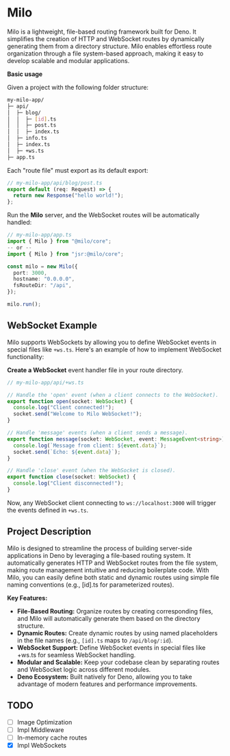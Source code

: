 # Milo

Milo is a lightweight, file-based routing framework built for Deno. It simplifies the creation of HTTP and WebSocket routes by dynamically generating them from a directory structure. Milo enables effortless route organization through a file system-based approach, making it easy to develop scalable and modular applications.

**Basic usage**

Given a project with the following folder structure:

```bash
my-milo-app/
├─ api/
│  ├─ blog/
│  │  ├─ [id].ts
│  │  ├─ post.ts
│  │  ├─ index.ts
│  ├─ info.ts
│  ├─ index.ts
│  ├─ +ws.ts
├─ app.ts
```

Each "route file" must export as its default
export:

```typescript
// my-milo-app/api/blog/post.ts
export default (req: Request) => {
  return new Response("hello world!");
};
```

Run the **Milo** server, and the WebSocket routes will be automatically handled:

```typescript
// my-milo-app/app.ts
import { Milo } from "@milo/core";
-- or --
import { Milo } from "jsr:@milo/core";

const milo = new Milo({
  port: 3000,
  hostname: "0.0.0.0",
  fsRouteDir: "/api",
});

milo.run();
```

## WebSocket Example
Milo supports WebSockets by allowing you to define WebSocket events in special files like `+ws.ts`. Here's an example of how to implement WebSocket functionality:

**Create a WebSocket** event handler file in your route directory.
```ts
// my-milo-app/api/+ws.ts

// Handle the 'open' event (when a client connects to the WebSocket).
export function open(socket: WebSocket) {
  console.log("Client connected!");
  socket.send("Welcome to Milo WebSocket!");
}

// Handle 'message' events (when a client sends a message).
export function message(socket: WebSocket, event: MessageEvent<string>) {
  console.log(`Message from client: ${event.data}`);
  socket.send(`Echo: ${event.data}`);
}

// Handle 'close' event (when the WebSocket is closed).
export function close(socket: WebSocket) {
  console.log("Client disconnected!");
}
```

Now, any WebSocket client connecting to `ws://localhost:3000` will trigger the events defined in `+ws.ts`.

## Project Description
Milo is designed to streamline the process of building server-side applications in Deno by leveraging a file-based routing system. It automatically generates HTTP and WebSocket routes from the file system, making route management intuitive and reducing boilerplate code. With Milo, you can easily define both static and dynamic routes using simple file naming conventions (e.g., [id].ts for parameterized routes).

**Key Features:**

- **File-Based Routing:** Organize routes by creating corresponding files, and Milo will automatically generate them based on the directory structure.
- **Dynamic Routes:** Create dynamic routes by using named placeholders in the file names (e.g., `[id].ts` maps to `/api/blog/:id`).
- **WebSocket Support:** Define WebSocket events in special files like +ws.ts for seamless WebSocket handling.
- **Modular and Scalable:** Keep your codebase clean by separating routes and WebSocket logic across different modules.
- **Deno Ecosystem:** Built natively for Deno, allowing you to take advantage of modern features and performance improvements.

## **TODO**

- [ ] Image Optimization
- [ ] Impl Middleware
- [ ] In-memory cache routes
- [X] Impl WebSockets
